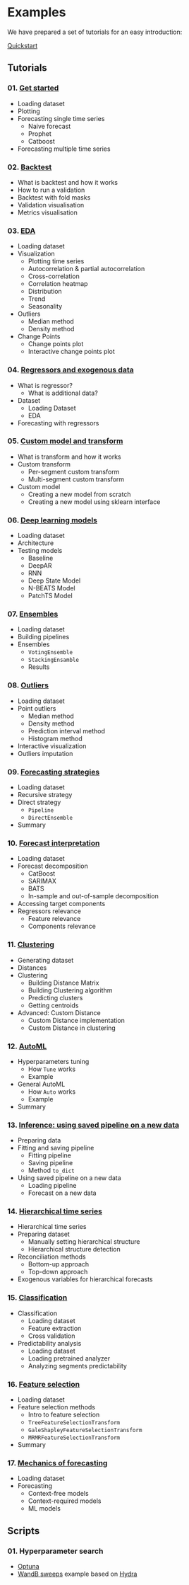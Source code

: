 # Examples

We have prepared a set of tutorials for an easy introduction:

[Quickstart](https://github.com/tinkoff-ai/etna/tree/master/examples/quick_start.ipynb)

## Tutorials

### 01. [Get started](https://github.com/tinkoff-ai/etna/tree/master/examples/01-get_started.ipynb) 
- Loading dataset
- Plotting
- Forecasting single time series
  - Naive forecast
  - Prophet 
  - Catboost
- Forecasting multiple time series 

### 02. [Backtest](https://github.com/tinkoff-ai/etna/tree/master/examples/02-backtest.ipynb)
- What is backtest and how it works
- How to run a validation
- Backtest with fold masks
- Validation visualisation
- Metrics visualisation

### 03. [EDA](https://github.com/tinkoff-ai/etna/tree/master/examples/03-EDA.ipynb) 
- Loading dataset
- Visualization 
  - Plotting time series 
  - Autocorrelation & partial autocorrelation 
  - Cross-correlation 
  - Correlation heatmap 
  - Distribution 
  - Trend 
  - Seasonality
- Outliers
  - Median method
  - Density method
- Change Points
  - Change points plot
  - Interactive change points plot

### 04. [Regressors and exogenous data](https://github.com/tinkoff-ai/etna/tree/master/examples/04-exogenous_data.ipynb)
- What is regressor? 
  - What is additional data?
- Dataset
  - Loading Dataset
  - EDA
- Forecasting with regressors

### 05. [Custom model and transform](https://github.com/tinkoff-ai/etna/tree/master/examples/05-custom_transform_and_model.ipynb)
- What is transform and how it works
- Custom transform 
  - Per-segment custom transform 
  - Multi-segment custom transform
- Custom model 
  - Creating a new model from scratch 
  - Creating a new model using sklearn interface

### 06. [Deep learning models](https://github.com/tinkoff-ai/etna/tree/master/examples/06-NN_examples.ipynb)
- Loading dataset
- Architecture
- Testing models
  - Baseline 
  - DeepAR 
  - RNN 
  - Deep State Model 
  - N-BEATS Model 
  - PatchTS Model

### 07. [Ensembles](https://github.com/tinkoff-ai/etna/tree/master/examples/07-ensembles.ipynb)
- Loading dataset 
- Building pipelines 
- Ensembles 
  - `VotingEnsemble`
  - `StackingEnsamble`
  - Results

### 08. [Outliers](https://github.com/tinkoff-ai/etna/tree/master/examples/08-outliers.ipynb) 
- Loading dataset 
- Point outliers 
  - Median method 
  - Density method 
  - Prediction interval method 
  - Histogram method 
- Interactive visualization 
- Outliers imputation

### 09. [Forecasting strategies](https://github.com/tinkoff-ai/etna/tree/master/examples/09-forecasting_strategies.ipynb)
- Loading dataset 
- Recursive strategy 
- Direct strategy 
  - `Pipeline`
  - `DirectEnsemble`
- Summary

### 10. [Forecast interpretation](https://github.com/tinkoff-ai/etna/tree/master/examples/10-forecast_interpretation.ipynb)
- Loading dataset
- Forecast decomposition 
  - CatBoost 
  - SARIMAX 
  - BATS 
  - In-sample and out-of-sample decomposition 
- Accessing target components 
- Regressors relevance 
  - Feature relevance 
  - Components relevance

### 11. [Clustering](https://github.com/tinkoff-ai/etna/tree/master/examples/11-clustering.ipynb) 
- Generating dataset 
- Distances 
- Clustering 
  - Building Distance Matrix 
  - Building Clustering algorithm 
  - Predicting clusters 
  - Getting centroids 
- Advanced: Custom Distance 
  - Custom Distance implementation 
  - Custom Distance in clustering

### 12. [AutoML](https://github.com/tinkoff-ai/etna/tree/master/examples/12-automl.ipynb)
- Hyperparameters tuning
  - How `Tune` works
  - Example
- General AutoML
  - How `Auto` works
  - Example
- Summary

### 13. [Inference: using saved pipeline on a new data](https://github.com/tinkoff-ai/etna/tree/master/examples/13-inference.ipynb) 
- Preparing data
- Fitting and saving pipeline 
  - Fitting pipeline 
  - Saving pipeline 
  - Method `to_dict`
- Using saved pipeline on a new data 
  - Loading pipeline 
  - Forecast on a new data

### 14. [Hierarchical time series](https://github.com/tinkoff-ai/etna/tree/master/examples/14-hierarchical_pipeline.ipynb)
- Hierarchical time series 
- Preparing dataset 
  - Manually setting hierarchical structure 
  - Hierarchical structure detection 
- Reconciliation methods 
  - Bottom-up approach 
  - Top-down approach 
- Exogenous variables for hierarchical forecasts

### 15. [Classification](https://github.com/tinkoff-ai/etna/tree/master/examples/15-classification.ipynb)
- Classification 
  - Loading dataset
  - Feature extraction 
  - Cross validation 
- Predictability analysis
  - Loading dataset 
  - Loading pretrained analyzer 
  - Analyzing segments predictability

### 16. [Feature selection](https://github.com/tinkoff-ai/etna/tree/master/examples/16-feature_selection.ipynb)
- Loading dataset
- Feature selection methods
  - Intro to feature selection
  - `TreeFeatureSelectionTransform`
  - `GaleShapleyFeatureSelectionTransform`
  - `MRMRFeatureSelectionTransform`
- Summary

### 17. [Mechanics of forecasting](https://github.com/tinkoff-ai/etna/tree/master/examples/17-mechanics_of_forecasting.ipynb)
- Loading dataset
- Forecasting
  - Context-free models
  - Context-required models
  - ML models

## Scripts

### 01. Hyperparameter search
- [Optuna](https://github.com/tinkoff-ai/etna/tree/master/examples/optuna)
- [WandB sweeps](https://github.com/tinkoff-ai/etna/tree/master/examples/wandb/sweeps) example based on [Hydra](https://hydra.cc/)

